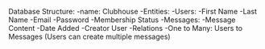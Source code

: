 Database Structure:
    -name: Clubhouse
    -Entities: 
        -Users:
            -First Name
            -Last Name
            -Email
            -Password
            -Membership Status
        -Messages:
            -Message Content
            -Date Added
            -Creator User
    -Relations
        -One to Many: Users to Messages (Users can create multiple messages)